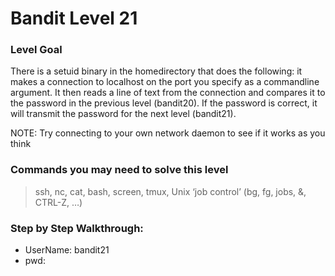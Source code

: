 # Bandit Level 21

### Level Goal
There is a setuid binary in the homedirectory that does the following: it makes a connection to localhost on the port you specify as a commandline argument. It then reads a line of text from the connection and compares it to the password in the previous level (bandit20). If the password is correct, it will transmit the password for the next level (bandit21).

NOTE: Try connecting to your own network daemon to see if it works as you think

### Commands you may need to solve this level
> ssh, nc, cat, bash, screen, tmux, Unix ‘job control’ (bg, fg, jobs, &, CTRL-Z, …)

### Step by Step Walkthrough:



* UserName: bandit21
* pwd: 